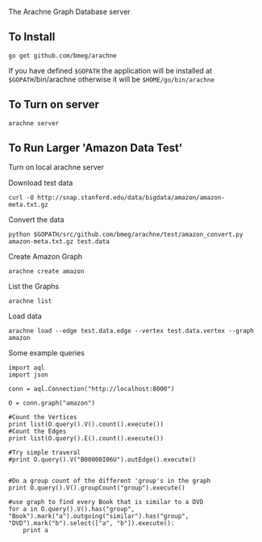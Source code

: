 The Arachne Graph Database server

To Install
----------
```
go get github.com/bmeg/arachne
```
If you have defined `$GOPATH` the application will be installed at
`$GOPATH`/bin/arachne otherwise it will be `$HOME/go/bin/arachne`



To Turn on server
-----------------
```
arachne server
```


To Run Larger 'Amazon Data Test'
--------------------------------

Turn on local arachne server


Download test data
```
curl -O http://snap.stanford.edu/data/bigdata/amazon/amazon-meta.txt.gz
```

Convert the data
```
python $GOPATH/src/github.com/bmeg/arachne/test/amazon_convert.py amazon-meta.txt.gz test.data
```

Create Amazon Graph
```
arachne create amazon
```

List the Graphs
```
arachne list
```

Load data
```
arachne load --edge test.data.edge --vertex test.data.vertex --graph amazon
```


Some example queries
```
import aql
import json

conn = aql.Connection("http://localhost:8000")

O = conn.graph("amazon")

#Count the Vertices
print list(O.query().V().count().execute())
#Count the Edges
print list(O.query().E().count().execute())

#Try simple traveral
#print O.query().V("B00000I06U").outEdge().execute()


#Do a group count of the different 'group's in the graph
print O.query().V().groupCount("group").execute()

#use graph to find every Book that is similar to a DVD
for a in O.query().V().has("group", "Book").mark("a").outgoing("similar").has("group", "DVD").mark("b").select(["a", "b"]).execute():
    print a
```
